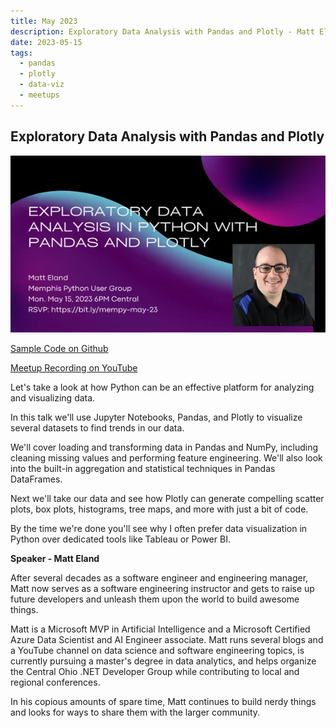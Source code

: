 ```yaml
---
title: May 2023
description: Exploratory Data Analysis with Pandas and Plotly - Matt Eland
date: 2023-05-15
tags:
  - pandas
  - plotly
  - data-viz
  - meetups
---
```


## Exploratory Data Analysis with Pandas and Plotly

![](/static/img/600_512563562.webp)

[Sample Code on Github](https://github.com/IntegerMan/PythonPlotly)

[Meetup Recording on YouTube](https://youtu.be/VGflnX8Cf8s)

Let's take a look at how Python can be an effective platform for analyzing and visualizing data.

In this talk we'll use Jupyter Notebooks, Pandas, and Plotly to visualize several datasets to find trends in our data.

We'll cover loading and transforming data in Pandas and NumPy, including cleaning missing values and performing feature engineering. We'll also look into the built-in aggregation and statistical techniques in Pandas DataFrames.

Next we'll take our data and see how Plotly can generate compelling scatter plots, box plots, histograms, tree maps, and more with just a bit of code.

By the time we're done you'll see why I often prefer data visualization in Python over dedicated tools like Tableau or Power BI.

**Speaker - Matt Eland**

After several decades as a software engineer and engineering manager, Matt now serves as a software engineering instructor and gets to raise up future developers and unleash them upon the world to build awesome things.

Matt is a Microsoft MVP in Artificial Intelligence and a Microsoft Certified Azure Data Scientist and AI Engineer associate. Matt runs several blogs and a YouTube channel on data science and software engineering topics, is currently pursuing a master's degree in data analytics, and helps organize the Central Ohio .NET Developer Group while contributing to local and regional conferences.

In his copious amounts of spare time, Matt continues to build nerdy things and looks for ways to share them with the larger community.

